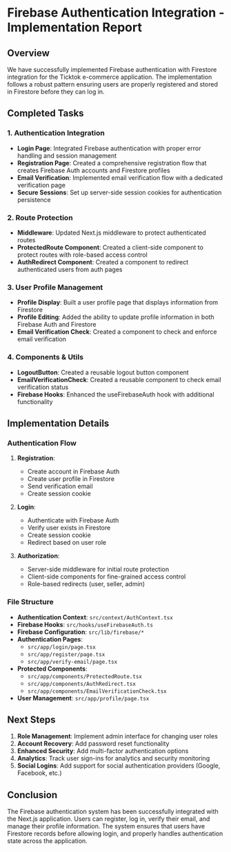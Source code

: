 # Firebase Authentication Integration - Implementation Report

## Overview

We have successfully implemented Firebase authentication with Firestore integration for the Ticktok e-commerce application. The implementation follows a robust pattern ensuring users are properly registered and stored in Firestore before they can log in.

## Completed Tasks

### 1. Authentication Integration

- **Login Page**: Integrated Firebase authentication with proper error handling and session management
- **Registration Page**: Created a comprehensive registration flow that creates Firebase Auth accounts and Firestore profiles
- **Email Verification**: Implemented email verification flow with a dedicated verification page
- **Secure Sessions**: Set up server-side session cookies for authentication persistence

### 2. Route Protection

- **Middleware**: Updated Next.js middleware to protect authenticated routes
- **ProtectedRoute Component**: Created a client-side component to protect routes with role-based access control
- **AuthRedirect Component**: Created a component to redirect authenticated users from auth pages

### 3. User Profile Management

- **Profile Display**: Built a user profile page that displays information from Firestore
- **Profile Editing**: Added the ability to update profile information in both Firebase Auth and Firestore
- **Email Verification Check**: Created a component to check and enforce email verification

### 4. Components & Utils

- **LogoutButton**: Created a reusable logout button component
- **EmailVerificationCheck**: Created a reusable component to check email verification status
- **Firebase Hooks**: Enhanced the useFirebaseAuth hook with additional functionality

## Implementation Details

### Authentication Flow

1. **Registration**:

   - Create account in Firebase Auth
   - Create user profile in Firestore
   - Send verification email
   - Create session cookie

2. **Login**:

   - Authenticate with Firebase Auth
   - Verify user exists in Firestore
   - Create session cookie
   - Redirect based on user role

3. **Authorization**:
   - Server-side middleware for initial route protection
   - Client-side components for fine-grained access control
   - Role-based redirects (user, seller, admin)

### File Structure

- **Authentication Context**: `src/context/AuthContext.tsx`
- **Firebase Hooks**: `src/hooks/useFirebaseAuth.ts`
- **Firebase Configuration**: `src/lib/firebase/*`
- **Authentication Pages**:
  - `src/app/login/page.tsx`
  - `src/app/register/page.tsx`
  - `src/app/verify-email/page.tsx`
- **Protected Components**:
  - `src/app/components/ProtectedRoute.tsx`
  - `src/app/components/AuthRedirect.tsx`
  - `src/app/components/EmailVerificationCheck.tsx`
- **User Management**: `src/app/profile/page.tsx`

## Next Steps

1. **Role Management**: Implement admin interface for changing user roles
2. **Account Recovery**: Add password reset functionality
3. **Enhanced Security**: Add multi-factor authentication options
4. **Analytics**: Track user sign-ins for analytics and security monitoring
5. **Social Logins**: Add support for social authentication providers (Google, Facebook, etc.)

## Conclusion

The Firebase authentication system has been successfully integrated with the Next.js application. Users can register, log in, verify their email, and manage their profile information. The system ensures that users have Firestore records before allowing login, and properly handles authentication state across the application.

